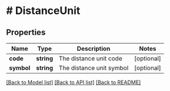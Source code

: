# # DistanceUnit

## Properties

Name | Type | Description | Notes
------------ | ------------- | ------------- | -------------
**code** | **string** | The distance unit code | [optional]
**symbol** | **string** | The distance unit symbol | [optional]

[[Back to Model list]](../../README.md#models) [[Back to API list]](../../README.md#endpoints) [[Back to README]](../../README.md)
